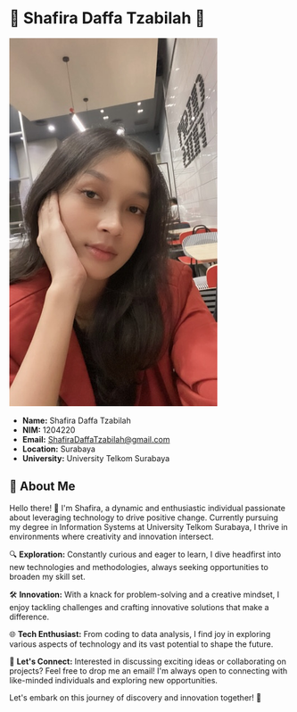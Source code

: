 # 🌟 Shafira Daffa Tzabilah 🌟

![Profile Picture](resources/images/profile.jpg)

- **Name:** Shafira Daffa Tzabilah
- **NIM:** 1204220
- **Email:** ShafiraDaffaTzabilah@gmail.com
- **Location:** Surabaya
- **University:** University Telkom Surabaya

## 🚀 About Me

Hello there! 👋 I'm Shafira, a dynamic and enthusiastic individual passionate about leveraging technology to drive positive change. Currently pursuing my degree in Information Systems at University Telkom Surabaya, I thrive in environments where creativity and innovation intersect.

🔍 **Exploration:** Constantly curious and eager to learn, I dive headfirst into new technologies and methodologies, always seeking opportunities to broaden my skill set.

🛠️ **Innovation:** With a knack for problem-solving and a creative mindset, I enjoy tackling challenges and crafting innovative solutions that make a difference.

🌐 **Tech Enthusiast:** From coding to data analysis, I find joy in exploring various aspects of technology and its vast potential to shape the future.

💬 **Let's Connect:** Interested in discussing exciting ideas or collaborating on projects? Feel free to drop me an email! I'm always open to connecting with like-minded individuals and exploring new opportunities.

Let's embark on this journey of discovery and innovation together! 🚀
